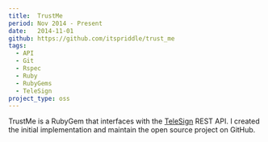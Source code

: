```yaml
---
title:  TrustMe
period: Nov 2014 - Present
date:   2014-11-01
github: https://github.com/itspriddle/trust_me
tags:
  - API
  - Git
  - Rspec
  - Ruby
  - RubyGems
  - TeleSign
project_type: oss
---
```


TrustMe is a RubyGem that interfaces with the [TeleSign][] REST API. I
created the initial implementation and maintain the open source project on
GitHub.

[TeleSign]: https://www.telesign.com/
